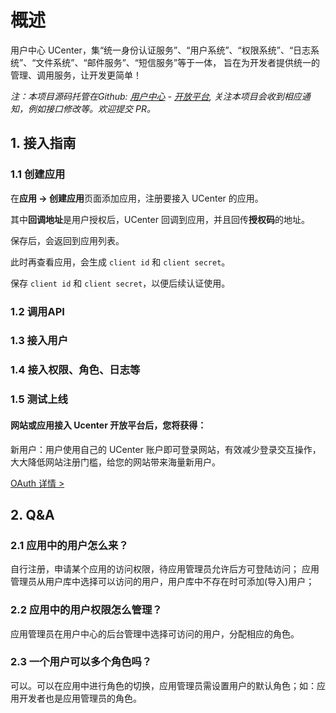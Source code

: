 概述
=======

用户中心 UCenter，集“统一身份认证服务”、“用户系统”、“权限系统”、“日志系统”、“文件系统”、“邮件服务”、“短信服务”等于一体，
旨在为开发者提供统一的管理、调用服务，让开发更简单！


*注：本项目源码托管在Github: [用户中心](https://github.com/yaoshanliang/ucenter) -
[开放平台](https://github.com/yaoshanliang/ucenter-open), 关注本项目会收到相应通知，例如接口修改等。欢迎提交 PR。*



## 1. 接入指南

### 1.1 创建应用
在**应用 -> 创建应用**页面添加应用，注册要接入 UCenter 的应用。

其中**回调地址**是用户授权后，UCenter 回调到应用，并且回传**授权码**的地址。

保存后，会返回到应用列表。

此时再查看应用，会生成 `client id` 和 `client secret`。

保存 `client id` 和 `client secret`，以便后续认证使用。

### 1.2 调用API

### 1.3 接入用户

### 1.4 接入权限、角色、日志等

### 1.5 测试上线


#### 网站或应用接入 Ucenter 开放平台后，您将获得：

新用户：用户使用自己的 UCenter 账户即可登录网站，有效减少登录交互操作，大大降低网站注册门槛，给您的网站带来海量新用户。


[OAuth 详情 >][oauth]


## 2. Q&A

### 2.1 应用中的用户怎么来？

自行注册，申请某个应用的访问权限，待应用管理员允许后方可登陆访问；
应用管理员从用户库中选择可以访问的用户，用户库中不存在时可添加(导入)用户；

### 2.2 应用中的用户权限怎么管理？

应用管理员在用户中心的后台管理中选择可访问的用户，分配相应的角色。

### 2.3 一个用户可以多个角色吗？

可以。可以在应用中进行角色的切换，应用管理员需设置用户的默认角色；如：应用开发者也是应用管理员的角色。



[dist]:https://coding.net/u/coding/open
[openapi]:/openapi
[oauth]:/api.html
[webhook]:/webhook.html
[opencoding]:https://coding.net/u/coding/open
